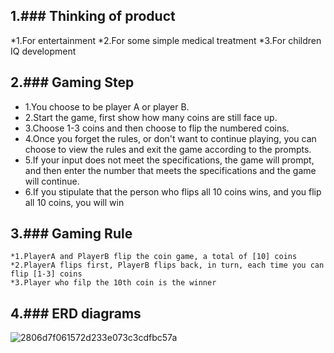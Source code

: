 1.### Thinking of product
---------------- 
   *1.For entertainment 
   *2.For some simple medical treatment 
   *3.For children IQ development 
   
2.### Gaming Step 
 -------------
   * 1.You choose to be player A or player B.
   * 2.Start the game, first show how many coins are still face up.
   * 3.Choose 1-3 coins and then choose to flip the numbered coins.
   * 4.Once you forget the rules, or don't want to continue playing, you can choose to view the rules and exit the game according to the prompts.
   * 5.If your input does not meet the specifications, the game will prompt, and then enter the number that meets the specifications and the game will continue.
   * 6.If you stipulate that the person who flips all 10 coins wins, and you flip all 10 coins, you will win

3.### Gaming Rule
---------------
    *1.PlayerA and PlayerB flip the coin game, a total of [10] coins
    *2.PlayerA flips first, PlayerB flips back, in turn, each time you can flip [1-3] coins
    *3.Player who filp the 10th coin is the winner
    
4.### ERD diagrams
--------------
![2806d7f061572d233e073c3cdfbc57a](https://user-images.githubusercontent.com/78998273/134819649-22638f78-4cc4-406c-a9f4-c4676a5c0fa6.png)
